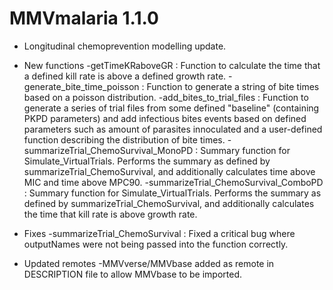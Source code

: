 # MMVmalaria 1.1.0

* Longitudinal chemoprevention modelling update.

* New functions
-getTimeKRaboveGR : Function to calculate the time that a defined kill rate is above a defined growth rate.
-generate_bite_time_poisson : Function to generate a string of bite times based on a poisson distribution.
-add_bites_to_trial_files : Function to generate a series of trial files from some defined "baseline" (containing PKPD parameters) and add infectious bites events based on defined parameters such as amount of parasites innoculated and a user-defined function describing the distribution of bite times.
-summarizeTrial_ChemoSurvival_MonoPD : Summary function for Simulate_VirtualTrials. Performs the summary as defined by summarizeTrial_ChemoSurvival, and additionally calculates time above MIC and time above MPC90.
-summarizeTrial_ChemoSurvival_ComboPD : Summary function for Simulate_VirtualTrials. Performs the summary as defined by summarizeTrial_ChemoSurvival, and additionally calculates the time that kill rate is above growth rate. 

* Fixes
-summarizeTrial_ChemoSurvival : Fixed a critical bug where outputNames were not being passed into the function correctly. 

* Updated remotes
-MMVverse/MMVbase added as remote in DESCRIPTION file to allow MMVbase to be imported. 
 
